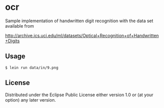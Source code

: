 # ocr

Sample implementation of handwritten digit recognition with the data set
available from 

  http://archive.ics.uci.edu/ml/datasets/Optical+Recognition+of+Handwritten+Digits


## Usage

    $ lein run data/in/9.png

## License

Distributed under the Eclipse Public License either version 1.0 or (at
your option) any later version.
